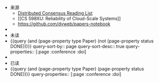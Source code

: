 - 来源
	- [Distributed Consensus Reading List](https://github.com/heidihoward/distributed-consensus-reading-list)
	- [[CS 598XU: Reliability of Cloud-Scale Systems]]
	- https://github.com/dyweb/papers-notebook
-
- 未读
- {{query (and  (page-property type Paper) (not (page-property status DONE)))}}
  query-sort-by:: page
  query-sort-desc:: true
  query-properties:: [:page :conference :doi]
-
- 已读
- {{query (and (page-property type Paper) (page-property status DONE))}}
  query-properties:: [:page :conference :doi]